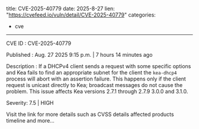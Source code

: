  
title: CVE-2025-40779
date: 2025-8-27
lien: "https://cvefeed.io/vuln/detail/CVE-2025-40779"
categories:
  - cve
---

CVE ID : CVE-2025-40779

Published :  Aug. 27
2025
9:15 p.m. | 7 hours
14 minutes ago

Description : If a DHCPv4 client sends a request with some specific options
and Kea fails to find an appropriate subnet for the client
the `kea-dhcp4` process will abort with an assertion failure.  This happens only if the client request is unicast directly to Kea; broadcast messages do not cause the problem.
This issue affects Kea versions 2.7.1 through 2.7.9
3.0.0
and 3.1.0.

Severity: 7.5 | HIGH

Visit the link for more details
such as CVSS details
affected products
timeline
and more...
